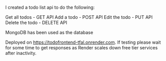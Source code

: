 I created a todo list api to do the following:


Get all todos - GET API
Add a todo - POST API
Edit the todo - PUT API
Delete the todo - DELETE API

MongoDB has been used as the database





Deployed on https://todofrontend-tfal.onrender.com. If testing please wait for some time to get responses as Render scales down free tier services after inactivity.
